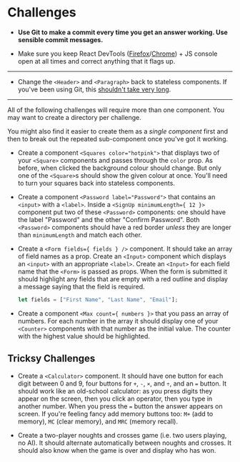 # Challenges

- **Use Git to make a commit every time you get an answer working. Use sensible commit messages.**

- Make sure you keep React DevTools ([Firefox](https://addons.mozilla.org/en-US/firefox/addon/react-devtools/)/[Chrome](https://chrome.google.com/webstore/detail/react-developer-tools/fmkadmapgofadopljbjfkapdkoienihi)) + JS console open at all times and correct anything that it flags up.

---

- Change the `<Header>` and `<Paragraph>` back to stateless components. If you've been using Git, this [shouldn't take very long](https://git-scm.com/docs/git-revert).

---

All of the following challenges will require more than one component. You may want to create a directory per challenge.

You might also find it easier to create them as a *single component* first and then to break out the repeated sub-component once you've got it working.

- Create a component `<Squares color="hotpink">` that displays two of your `<Square>` components and passes through the `color` prop. As before, when clicked the background colour should change. But only one of the `<Square>`s should show the given colour at once. You'll need to turn your squares back into stateless components.

- Create a component `<Password label="Password">` that contains an `<input>` with a `<label>`. Inside a `<SignUp minimumLength={ 12 }>` component put two of these `<Password>` components: one should have the label "Password" and the other "Confirm Password". Both `<Password>` components should have a red border *unless* they are longer than `minimumLength` and match each other.

- Create a `<Form fields={ fields } />` component. It should take an array of field names as a prop. Create an `<Input>` component which displays an `<input>` with an appropriate `<label>`. Create an `<Input>` for each field name that the `<Form>` is passed as props. When the form is submitted it should highlight any fields that are empty with a red outline and display a message saying that the field is required.

    ```js
    let fields = ["First Name", "Last Name", "Email"];
    ```

- Create a component `<Max count={ numbers }>` that you pass an array of numbers. For each number in the array it should display one of your `<Counter>` components with that number as the initial value. The counter with the highest value should be highlighted.


## Tricksy Challenges

- Create a `<Calculator>` component. It should have one button for each digit between 0 and 9, four buttons for `+`, `-`, `×`, and `÷`, and an `=` button. It should work like an old-school calculator: as you press digits they appear on the screen, then you click an operator, then you type in another number. When you press the `=` button the answer appears on screen. If you're feeling fancy add memory buttons too: `M+` (add to memory), `MC` (clear memory), and `MRC` (memory recall).

- Create a two-player noughts and crosses game (i.e. two users playing, no AI). It should alternate automatically between noughts and crosses. It should also know when the game is over and display who has won.
